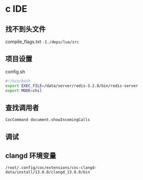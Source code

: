 # c IDE

## 找不到头文件
compile_flags.txt
`-I./deps/lua/src`

## 项目设置
config.sh
```bash
#!/bin/bash
export EXEC_FILE=/data/server/redis-3.2.8/bin/redis-server
export MODE=chil
```

## 查找调用者
`CocCommand document.showIncomingCalls`


## 调试

## clangd 环境变量 
`/root/.config/coc/extensions/coc-clangd-data/install/13.0.0/clangd_13.0.0/bin`